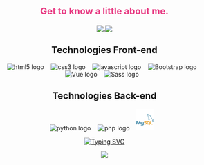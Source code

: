  
<h2 align="center" style="color: #e83d84;">Get to know a little about me.</h2>

<div align="center">
  <a href="https://github.com/LuizBlume">
  <img height=200 align="center" src="https://github-readme-stats.vercel.app/api?username=LuizBlume&bg_color=30,6A00C9,00736E&title_color=fff&text_color=fff" />
</a>
<a href="https://github.com/LuizBlume">
  <img height=200 align="center" src="https://github-readme-stats.vercel.app/api/top-langs/?username=LuizBlume&layout=donut&bg_color=141424&title_color=22A7F0&text_color=8ef5fa&icon_color=2596be)](https://github.com/LuizBlume"/ >
</a>
</div>

<div align="center">
  <h2>Technologies Front-end</h2>
  <img src="https://cdn.jsdelivr.net/gh/devicons/devicon/icons/html5/html5-original.svg" height="40" width="40" alt="html5 logo"  />
  <img width="8" />
  <img src="https://cdn.jsdelivr.net/gh/devicons/devicon/icons/css3/css3-original.svg" height="40" width="40" alt="css3 logo"  />
  <img width="8" />
  <img src="https://cdn.jsdelivr.net/gh/devicons/devicon/icons/javascript/javascript-original.svg" height="40" width="40" alt="javascript logo"  />
  <img width="8" />
  <img src="https://getbootstrap.com/docs/5.2/assets/brand/bootstrap-logo-shadow.png" alt="Bootstrap logo" width="45" height="40">
  <img width="8" />
  <img width="40" src="https://vuejs.org/images/logo.png" alt="Vue logo" height="40">
  <img width="8" />
  <img width="40" src="https://camo.githubusercontent.com/da79029ef5a44898077dfc91f19f8dff0546d76082556d5f22a4e209d8e5d90b/68747470733a2f2f7261776769742e636f6d2f736173732f736173732d736974652f6d61696e2f736f757263652f6173736574732f696d672f6c6f676f732f6c6f676f2e737667" alt="Sass logo" height="40">
  <img width="8" />
  <h2>Technologies Back-end</h2>
  <img src="https://cdn.jsdelivr.net/gh/devicons/devicon/icons/python/python-original.svg" height="50" width="40" alt="python logo"  />
  <img width="8" />
  <img width="40" src="https://user-images.githubusercontent.com/25181517/183570228-6a040b9f-3ddf-47a2-a201-743121dac664.png" height="50" alt="php logo"  />
  <img width="8" />
  <img src="https://raw.githubusercontent.com/devicons/devicon/master/icons/mysql/mysql-original-wordmark.svg" alt="mysql" width="40" height="50" />
  <img width="8"/>
</div>
<div align="center">
 
[![Typing SVG](https://readme-typing-svg.herokuapp.com/?color=19B5FE&size=25&center=true&vCenter=true&width=1000&lines=Visit+Counter)](https://github/LuizBlume)
<p><img src="https://profile-counter.glitch.me/{LuizBlume}/count.svg" /></p> 

</div>

